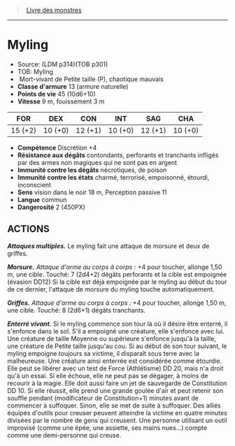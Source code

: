 ﻿> [Livre des monstres](tome_of_beasts.md)

---

# Myling

- Source: (LDM p314)(TOB p301)
- TOB: Myling
-  Mort-vivant de Petite taille (P), chaotique mauvais
- **Classe d'armure** 13 (armure naturelle)
- **Points de vie** 45 (10d6+10)
- **Vitesse** 9 m, fouissement 3 m

|FOR|DEX|CON|INT|SAG|CHA|
|---|---|---|---|---|---|
|15 (+2)|10 (+0)|12 (+1)|10 (+0)|12 (+1)|10 (+0)|

- **Compétence** Discrétion +4
- **Résistance aux dégâts** contondants, perforants et tranchants infligés par des armes non magiques qui ne sont pas en argent
- **Immunité contre les dégâts** nécrotiques, de poison
- **Immunité contre les états** charmé, terrorisé, empoisonné, étourdi, inconscient
- **Sens** vision dans le noir 18 m, Perception passive 11
- **Langue** commun
- **Dangerosité** 2 (450PX)

## ACTIONS

**_Attaques multiples._** Le myling fait une attaque de morsure et deux de griffes.

**_Morsure._** _Attaque d'arme au corps à corps :_ +4 pour toucher, allonge 1,50 m, une cible. Touché: 7 (2d4+2) dégâts perforants et la cible est empoignée (évasion DD12) Si la cible est déjà empoignée par le myling au début du tour de ce dernier, l'attaque de morsure du myling touche automatiquement.

**_Griffes._** _Attaque d'arme au corps à corps :_ +4 pour toucher, allonge 1,50 m, une cible. Touché: 8 (2d6+1) dégâts tranchants.

**_Enterré vivant._** Si le myling commence son tour là où il désire être enterré, il s'enfonce dans le sol. S'il a empoigné une créature, elle s'enfonce avec lui. Une créature de taille Moyenne ou supérieure s'enfonce jusqu'à la taille, une créature de Petite taille jusqu'au cou. Si au début de son tour suivant, le myling empoigne toujours sa victime, il disparaît sous terre avec la malheureuse. Une créature ainsi enterrée est considérée comme étourdie. Elle peut se libérer avec un test de Force (Athlétisme) DD 20, mais n'a droit qu'à un essai. Si elle échoue, elle ne peut pas se dégager, à moins de recourir à la magie. Elle doit aussi faire un jet de sauvegarde de Constitution DD 10. Si elle réussit, elle prend une grande goulée d'air et peut retenir son souffle pendant (modificateur de Constitution+1) minutes avant de commencer à suffoquer. Sinon, elle se met de suite à suffoquer. Des alliés équipés d'outils pour creuser peuvent atteindre la victime en quatre minutes divisées par le nombre de gens qui creusent. Une personne utilisant un outil improvisé (comme une épée, une assiette, ses mains nues...) compte comme une demi-personne qui creuse.

